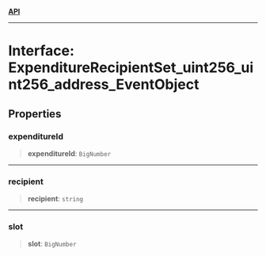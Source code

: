 [**API**](../../../README.md)

***

# Interface: ExpenditureRecipientSet\_uint256\_uint256\_address\_EventObject

## Properties

### expenditureId

> **expenditureId**: `BigNumber`

***

### recipient

> **recipient**: `string`

***

### slot

> **slot**: `BigNumber`
